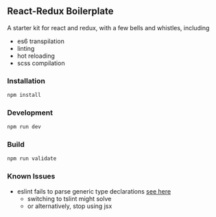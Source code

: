 ## React-Redux Boilerplate

A starter kit for react and redux, with a few bells and whistles, including
* es6 transpilation
* linting
* hot reloading
* scss compilation


### Installation
```bash
npm install
```

### Development

```bash
npm run dev
```

### Build

```bash
npm run validate
```

### Known Issues
- eslint fails to parse generic type declarations [see here](https://github.com/eslint/typescript-eslint-parser/issues/399) 
  - switching to tslint might solve
  - or alternatively, stop using jsx

